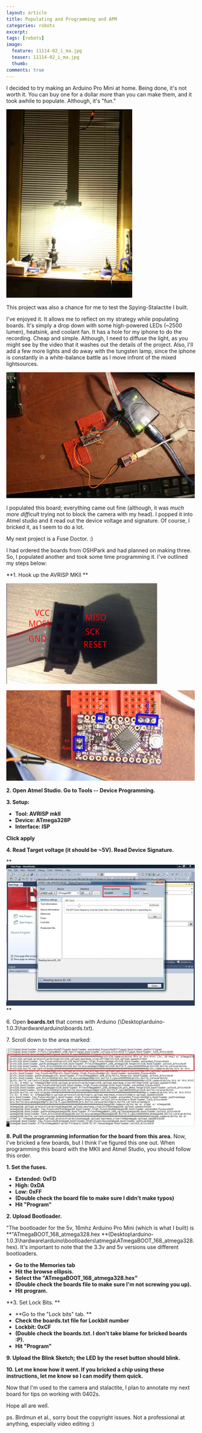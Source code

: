 ```yaml
---
layout: article
title: Populating and Programming and APM
categories: robots
excerpt:
tags: [robots]
image:
  feature: 11114-02_i_ma.jpg
  teaser: 11114-02_i_ma.jpg
  thumb:
comments: true
---
```


I decided to try making an Arduino Pro Mini at home.  Being done, it's not worth it.  You can buy one for a dollar more than you can make them, and it took awhile to populate.  Although, it's "fun."

![](/images/IMG_8868_513x768.jpg)

This project was also a chance for me to test the Spying-Stalactite I built.

I've enjoyed it.  It allows me to reflect on my strategy while populating boards.  It's simply a drop down with some high-powered LEDs (~2500 lumen), heatsink, and coolant fan.  It has a hole for my iphone to do the recording.  Cheap and simple.  Although, I need to diffuse the light, as you might see by the video that it washes out the details of the project.  Also, I'll add a few more lights and do away with the tungsten lamp, since the iphone is constantly in a white-balance battle as I move infront of the mixed lightsources.

![](/images/IMG_8862_1150x768.jpg)

I populated this board; everything came out fine (although, it was _much more difficult_ trying not to block the camera with my head).  I popped it into Atmel studio and it read out the device voltage and signature.  Of course, I bricked it, as I seem to do a lot.

My next project is a Fuse Doctor. :)

I had ordered the boards from OSHPark and had planned on making three.  So, I populated another and took some time programming it.  I've outlined my steps below:

**1\. Hook up the AVRISP MKII **

![](/images/avrispmkii-pin-out.png)

![](/images/Pinout_of_Aduino_Pro_Mini.jpg)

**2\. Open Atmel Studio.  Go to Tools -- Device Programming.**

**3\. Setup:**

*   **Tool: AVRISP mkII**
*   **Device: ATmega328P**
*   **Interface: ISP**

**Click apply**

**4\. Read Target voltage (it should be ~5V).  Read Device Signature.**

**![](/images/Atmel_Studio_1.jpg)
**

6\. Open **boards.txt** that comes with Arduino (\Desktop\arduino-1.0.3\hardware\arduino\boards.txt).

7\. Scroll down to the area marked:

![](/images/Boards_File.jpg)

**8\. Pull the programming information for the board from this area.**  Now, I've bricked a few boards, but I think I've figured this one out.  When programming this board with the MKII and Atmel Studio, you should follow this order.

**1\. Set the fuses.**

*   **Extended: 0xFD**
*   **High: 0xDA**
*   **Low: 0xFF**
*   **(Double check the board file to make sure I didn't make typos)**
*   **Hit "Program"**

**2\. Upload Bootloader.**

"The bootloader for the 5v, 16mhz Arduino Pro Mini (which is what I built) is **"ATmegaBOOT_168_atmega328.hex **(Desktop\arduino-1.0.3\hardware\arduino\bootloaders\atmega\ATmegaBOOT_168_atmega328.hex).  It's important to note that the 3.3v and 5v versions use different bootloaders.

*   **Go to the Memories tab**
*   **Hit the browse ellipsis.**
*   **Select the "ATmegaBOOT_168_atmega328.hex"**
*   **(Double check the boards file to make sure I'm not screwing you up).**
*   **Hit program.**

**3\.  Set Lock Bits. **

*   **Go to the "Lock bits" tab.  **
*   **Check the boards.txt file for Lockbit number**
*   **Lockbit: 0xCF**
*   **(Double check the boards.txt.  I don't take blame for bricked boards :P).**
*   **Hit "Program"**

**9\. Upload the Blink Sketch; the LED by the reset button should blink.**

**10\. Let me know how it went.  If you bricked a chip using these instructions, let me know so I can modify them quick.**

Now that I'm used to the camera and stalactite, I plan to annotate my next board for tips on working with 0402s.

Hope all are well.

ps. Birdmun et al., sorry bout the copyright issues.  Not a professional at anything, especially video editing :)
